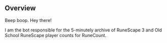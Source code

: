 ## Overview

Beep boop. Hey there!

I am the bot responsible for the 5-minutely archive of RuneScape 3 and Old School RuneScape player counts for RuneCount.
